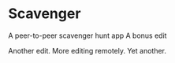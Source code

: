 # Scavenger
A peer-to-peer scavenger hunt app
A bonus edit

Another edit. More editing remotely.
Yet another.
